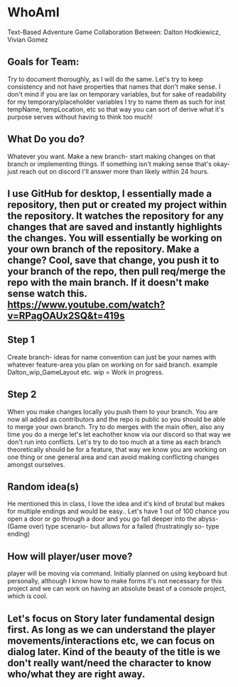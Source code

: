 # WhoAmI
 Text-Based Adventure Game Collaboration Between: Dalton Hodkiewicz, Vivian Gomez

Goals for Team:
--
Try to document thoroughly, as I will do the same. Let's try to keep consistency and not have properties that names that don't make sense. I don't mind if you are lax on temporary variables, but for sake of readability for my temporary/placeholder variables I try to name them as such for inst tempName, tempLocation, etc so that way you can sort of derive what it's purpose serves without having to think too much!

What Do you do?
--
Whatever you want. Make a new branch- start making changes on that branch or implementing things. If something isn't making sense that's okay- just reach out on discord I'll answer more than likely within 24 hours.

I use GitHub for desktop, I essentially made a repository, then put or created my project within the repository. It watches the repository for any changes that are saved and instantly highlights the changes. You will essentially be working on your own branch of the repository. Make a change? Cool, save that change, you push it to your branch of the repo, then pull req/merge the repo with the main branch. If it doesn't make sense watch this. https://www.youtube.com/watch?v=RPagOAUx2SQ&t=419s
--

Step 1
--
Create branch- ideas for name convention can just be your names with whatever feature-area you plan on working on for said branch. example Dalton_wip_GameLayout etc. wip = Work in progress.

Step 2
--
When you make changes locally you push them to your branch. You are now all added as contributors and the repo is public so you should be able to merge your own branch. Try to do merges with the main often, also any time you do a merge let's let eachother know via our discord so that way we don't run into conflicts. Let's try to do too much at a time as each branch theoretically should be for a feature, that way we know you are working on one thing or one general area and can avoid making conflicting changes amongst ourselves.




Random idea(s)
--
He mentioned this in class, I love the idea and it's kind of brutal but makes for multiple endings and would be easy.. Let's have 1 out of 100 chance you open a door or go through a door and you go fall deeper into the abyss- (Game over) type scenario- but allows for a failed (frustratingly so- type ending)

How will player/user move?
--

player will be moving via command. Initially planned on using keyboard but personally, although I know how to make forms it's not necessary for this project and we can work on having an absolute beast of a console project, which is cool.

Let's focus on Story later fundamental design first. As long as we can understand the player movements/interactions etc, we can focus on dialog later. Kind of the beauty of the title is we don't really want/need the character to know who/what they are right away.
--
